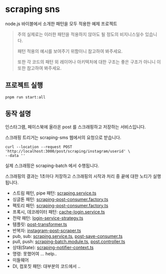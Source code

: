 # scraping sns

node.js 바이블에서 소개한 패턴을 모두 적용한 예제 프로젝트

> 주의
> 실제로는 이러한 패턴을 적용하지 않아도 될 정도의 비지니스일수 있습니다.
> 
> 패턴 적용의 예시를 보여주기 위함이니 참고하여 봐주세요.
> 
> 또한 각 코드의 패턴 외 레이어나 아키텍처에 대한 구조는 좋은 구조가 아니니 이또한 참고하여 봐주세요. 

## 프로젝트 실행
```
pnpm run start:all
```

## 동작 설명
인스타그램, 페이스북에 올라온 post 를 스크래핑하고 저장하는 서비스입니다.

스크래핑 트리거는 scraping-sms 웹에서의 요청으로 받습니다.

```
curl --location --request POST 'http://localhost:3000/post/scraping/instagram/userid' \
--data ''
```

실제 스크래핑은 scraping-batch 에서 수행됩니다.

스크래핑의 결과는 1초마다 저장하고 스크래핑의 시작과 처리 중 끝에 대한 노티가 실행됩니다.

- 스트림 패턴, pipe 패턴: [scraping.service.ts](apps%2Fscraping-batch%2Fsrc%2Fservice%2Fscraping.service.ts)
- 싱글톤 패턴: [scraping-post-consumer.factory.ts](libs%2Fcommon%2Fsrc%2Fscraping-post-consumer.factory.ts)
- 펙토리 패턴: [scraping-post-consumer.factory.ts](libs%2Fcommon%2Fsrc%2Fscraping-post-consumer.factory.ts)
- 프록시, 데코레이터 패턴: [cache-login.service.ts](apps%2Fscraping-batch%2Fsrc%2Fservice%2Fcache-login%2Fcache-login.service.ts)
- 전략 패턴: [login-service-strategy.ts](libs%2Flogin%2Fsrc%2Flogin-service-strategy.ts)
- 템플릿: [post-transformer.ts](libs%2Fscraping-post%2Fsrc%2Fpost-transformer.ts)
- 반복자: [instagram-post-scraper.ts](libs%2Finstagram%2Fsrc%2Finstagram-post-scraper.ts)
- pub,
  sub: [scraping.service.ts](apps%2Fscraping-batch%2Fsrc%2Fservice%2Fscraping.service.ts), [post-save-consumer.ts](apps%2Fscraping-batch%2Fsrc%2Fservice%2Fscraping-consumer%2Fpost-save-consumer.ts)
- pull,
  push: [scraping-batch.module.ts](apps%2Fscraping-batch%2Fsrc%2Fscraping-batch.module.ts), [post.controller.ts](apps%2Fscraping-sns%2Fsrc%2Fpost%2Fpost.controller.ts)
- 상태(State): [scraping-notifier-context.ts](libs%2Fscraping-notifier%2Fsrc%2Fstate%2Fscraping-notifier-context.ts)
- 명령: 못했어여 ... help..
- 미들웨어
- DI, 컴포짓 패턴: 대부분의 코드에서 .. 
